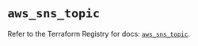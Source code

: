 # `aws_sns_topic`

Refer to the Terraform Registry for docs: [`aws_sns_topic`](https://registry.terraform.io/providers/hashicorp/aws/4.67.0/docs/resources/sns_topic).
